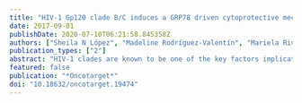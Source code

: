 ```yaml
---
title: "HIV-1 Gp120 clade B/C induces a GRP78 driven cytoprotective mechanism in astrocytoma."
date: 2017-09-01
publishDate: 2020-07-10T06:21:58.845358Z
authors: ["Sheila N López", "Madeline Rodríguez-Valentín", "Mariela Rivera", "Maridaliz Rodríguez", "Mohan Babu", "Luis A Cubano", "Huangui Xiong", "Guangdi Wang", "Lilia Kucheryavykh", "Nawal M Boukli"]
publication_types: ["2"]
abstract: "HIV-1 clades are known to be one of the key factors implicated in modulating HIV-associated neurocognitive disorders. HIV-1 B and C clades account for the majority of HIV-1 infections, clade B being the most neuropathogenic. The mechanisms behind HIV-mediated neuropathogenesis remain the subject of active research. We hypothesized that HIV-1 gp120 clade B and C proteins may exert differential proliferation, cell survival and NeuroAIDS effects in human astrocytoma cells via the Unfolded Protein Response, an endoplasmic reticulum- based cytoprotective mechanism. The differential effect of gp120 clade B and C was evaluated using for the first time a Tandem Mass Tag isobaric labeling quantitative proteomic approach. Flow cytometry analyses were performed for cell cycle and cell death identification. Among the proteins differentiated by HIV-1 gp120 proteins figure cytoskeleton, oxidative stress, UPR markers and numerous glycolytic metabolism enzymes. Our results demonstrate that HIV-1 gp120 B induced migration, proliferative and protective responses granted by the expression of GRP78, while HIV-1 gp120 C induced the expression of key inflammatory and pro-apoptotic markers. These novel findings put forward the first evidence that GRP78 is a key player in HIV-1 clade B and C neuropathogenic discrepancies and can be used as a novel target for immunotherapies."
featured: false
publication: "*Oncotarget*"
doi: "10.18632/oncotarget.19474"
---
```


